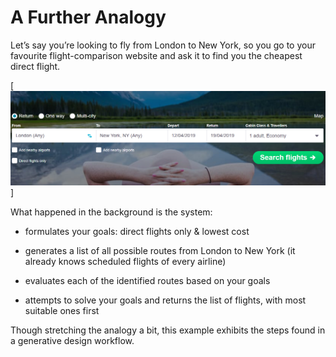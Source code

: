 # A Further Analogy

Let’s say you’re looking to fly from London to New York, so you go to your favourite flight-comparison website and ask it to find you the cheapest direct flight. 


[<img src="images/skyscanner.png">]
 
 
What happened in the background is the system: 

* formulates your goals: direct flights only & lowest cost 

* generates a list of all possible routes from London to New York (it already knows scheduled flights of every airline) 

* evaluates each of the identified routes based on your goals 

* attempts to solve your goals and returns the list of flights, with most suitable ones first 

Though stretching the analogy a bit, this example exhibits the steps found in a generative design workflow.
